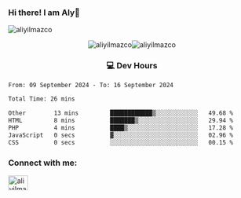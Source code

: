 ### Hi there! I am Aly👋

<p align="left"> <img src="https://komarev.com/ghpvc/?username=aliyilmazco&label=Profile%20views&color=0e75b6&style=flat" alt="aliyilmazco" /> </p>
<p align="center"><img align="center" src="https://github-readme-stats.vercel.app/api?username=aliyilmazco&show_icons=true&locale=en" alt="aliyilmazco" /><img align="center" src="https://github-readme-streak-stats.herokuapp.com/?user=aliyilmazco&" alt="aliyilmazco" /></p>

<h3 align="center">💻 Dev Hours</h3>

<!--START_SECTION:waka-->

```txt
From: 09 September 2024 - To: 16 September 2024

Total Time: 26 mins

Other        13 mins         ████████████▒░░░░░░░░░░░░   49.68 %
HTML         8 mins          ███████▒░░░░░░░░░░░░░░░░░   29.94 %
PHP          4 mins          ████▒░░░░░░░░░░░░░░░░░░░░   17.28 %
JavaScript   0 secs          ▓░░░░░░░░░░░░░░░░░░░░░░░░   02.96 %
CSS          0 secs          ░░░░░░░░░░░░░░░░░░░░░░░░░   00.15 %
```

<!--END_SECTION:waka-->

<h3 align="left">Connect with me:</h3>
<p align="left">
<a href="https://linkedin.com/in/aliyilmazco" target="blank"><img align="center" src="https://raw.githubusercontent.com/rahuldkjain/github-profile-readme-generator/master/src/images/icons/Social/linked-in-alt.svg" alt="aliyilmazco" height="30" width="40" /></a>
</p>
